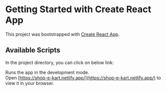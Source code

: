 # Getting Started with Create React App

This project was bootstrapped with [Create React App](https://github.com/facebook/create-react-app).

## Available Scripts

In the project directory, you can click on below link:



Runs the app in the development mode.\
Open [https://shop-e-kart.netlify.app/](https://shop-e-kart.netlify.app/) to view it in your browser.

